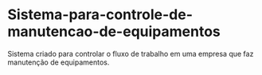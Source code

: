 # Sistema-para-controle-de-manutencao-de-equipamentos
Sistema criado para controlar o fluxo de trabalho em uma empresa que faz manutenção de equipamentos.
